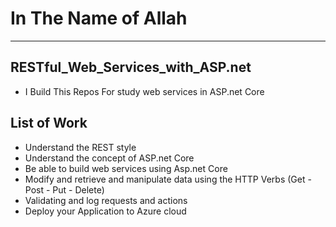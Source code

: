 # In The Name of Allah
---
## RESTful_Web_Services_with_ASP.net
 - I Build This Repos For study web services in ASP.net Core
## List of Work
 - Understand the REST style
 - Understand the concept of ASP.net Core
 - Be able to build web services using Asp.net Core
 - Modify and retrieve and manipulate data using the HTTP Verbs (Get - Post - Put - Delete)
 - Validating and log requests and actions
 - Deploy your Application to Azure cloud 
